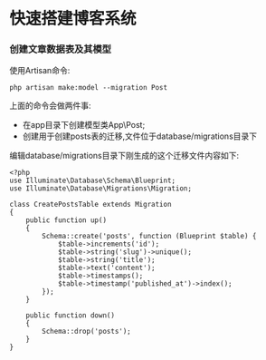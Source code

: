 # 快速搭建博客系统

### 创建文章数据表及其模型

使用Artisan命令:

```
php artisan make:model --migration Post
```

上面的命令会做两件事:

* 在app目录下创建模型类App\Post;
* 创建用于创建posts表的迁移,文件位于database\/migrations目录下

编辑database\/migrations目录下刚生成的这个迁移文件内容如下:
```
<?php
use Illuminate\Database\Schema\Blueprint;
use Illuminate\Database\Migrations\Migration;

class CreatePostsTable extends Migration
{
    public function up()
    {
        Schema::create('posts', function (Blueprint $table) {
            $table->increments('id');
            $table->string('slug')->unique();
            $table->string('title');
            $table->text('content');
            $table->timestamps();
            $table->timestamp('published_at')->index();
        });
    }
    
    public function down()
    {
        Schema::drop('posts');
    }
}
```





